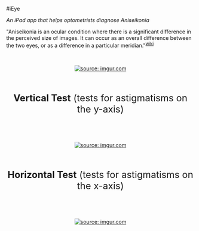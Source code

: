 #iEye

*An iPad app that helps optometrists diagnose Aniseikonia*

"Aniseikonia is an ocular condition where there is a significant difference in the perceived size of images. 
It can occur as an overall difference between the two eyes, or as a difference in a particular meridian."<sup>[wiki](https://en.wikipedia.org/wiki/Aniseikonia)</sup> 

<br>
<p style="text-align:center">
<a href="http://imgur.com/SLnT2Q9"><img src="http://i.imgur.com/SLnT2Q9.gif" title="source: imgur.com" /></a>
</p>
<br>

<p style="text-align:center; font-size:25px;"><strong>Vertical Test</strong> (tests for astigmatisms on the y-axis)</p>

<br><br>
<p style="text-align:center">
<a href="http://imgur.com/b0Jwe4F"><img src="http://i.imgur.com/b0Jwe4F.gif" title="source: imgur.com" /></a>
</p>
<br>

<p style="text-align:center; font-size:25px;"><strong>Horizontal Test</strong> (tests for astigmatisms on the x-axis)</p>

<br><br>
<p style="text-align:center">
<a href="http://imgur.com/bHJDUXG"><img src="http://i.imgur.com/bHJDUXG.gif" title="source: imgur.com" />
</a>
</p>